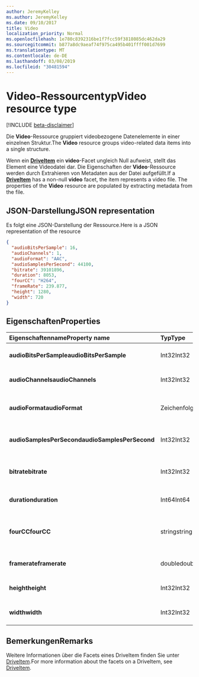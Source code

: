 ```yaml
---
author: JeremyKelley
ms.author: JeremyKelley
ms.date: 09/10/2017
title: Video
localization_priority: Normal
ms.openlocfilehash: 1e780c8392316be1f7fcc59f3818085dc462da29
ms.sourcegitcommit: b877a8dc9aeaf74f975ca495b401ffff001d7699
ms.translationtype: MT
ms.contentlocale: de-DE
ms.lasthandoff: 03/08/2019
ms.locfileid: "30481594"
---
```

# <a name="video-resource-type"></a><span data-ttu-id="c1959-102">Video-Ressourcentyp</span><span class="sxs-lookup"><span data-stu-id="c1959-102">Video resource type</span></span>

[!INCLUDE [beta-disclaimer](../../includes/beta-disclaimer.md)]

<span data-ttu-id="c1959-103">Die **Video**-Ressource gruppiert videobezogene Datenelemente in einer einzelnen Struktur.</span><span class="sxs-lookup"><span data-stu-id="c1959-103">The **Video** resource groups video-related data items into a single structure.</span></span>

<span data-ttu-id="c1959-p101">Wenn ein [**DriveItem**](driveitem.md) ein **video**-Facet ungleich Null aufweist, stellt das Element eine Videodatei dar. Die Eigenschaften der **Video**-Ressource werden durch Extrahieren von Metadaten aus der Datei aufgefüllt.</span><span class="sxs-lookup"><span data-stu-id="c1959-p101">If a [**DriveItem**](driveitem.md) has a non-null **video** facet, the item represents a video file. The properties of the **Video** resource are populated by extracting metadata from the file.</span></span>

## <a name="json-representation"></a><span data-ttu-id="c1959-106">JSON-Darstellung</span><span class="sxs-lookup"><span data-stu-id="c1959-106">JSON representation</span></span>

<span data-ttu-id="c1959-107">Es folgt eine JSON-Darstellung der Ressource.</span><span class="sxs-lookup"><span data-stu-id="c1959-107">Here is a JSON representation of the resource</span></span>

<!-- {
  "blockType": "resource",
  "optionalProperties": [  ],
  "@odata.type": "microsoft.graph.video"
}-->

```json
{
  "audioBitsPerSample": 16,
  "audioChannels": 1,
  "audioFormat": "AAC",
  "audioSamplesPerSecond": 44100,
  "bitrate": 39101896,
  "duration": 8053,
  "fourCC": "H264",
  "frameRate": 239.877,
  "height": 1280,
  "width": 720
}
```

## <a name="properties"></a><span data-ttu-id="c1959-108">Eigenschaften</span><span class="sxs-lookup"><span data-stu-id="c1959-108">Properties</span></span>

| <span data-ttu-id="c1959-109">Eigenschaftenname</span><span class="sxs-lookup"><span data-stu-id="c1959-109">Property name</span></span>             | <span data-ttu-id="c1959-110">Typ</span><span class="sxs-lookup"><span data-stu-id="c1959-110">Type</span></span>   | <span data-ttu-id="c1959-111">Beschreibung</span><span class="sxs-lookup"><span data-stu-id="c1959-111">Description</span></span>
|:--------------------------|:-------|:----------------------------------------
| <span data-ttu-id="c1959-112">**audioBitsPerSample**</span><span class="sxs-lookup"><span data-stu-id="c1959-112">**audioBitsPerSample**</span></span>    | <span data-ttu-id="c1959-113">Int32</span><span class="sxs-lookup"><span data-stu-id="c1959-113">Int32</span></span>  | <span data-ttu-id="c1959-114">Anzahl von Audiobits pro Sample.</span><span class="sxs-lookup"><span data-stu-id="c1959-114">Number of audio bits per sample.</span></span>
| <span data-ttu-id="c1959-115">**audioChannels**</span><span class="sxs-lookup"><span data-stu-id="c1959-115">**audioChannels**</span></span>         | <span data-ttu-id="c1959-116">Int32</span><span class="sxs-lookup"><span data-stu-id="c1959-116">Int32</span></span>  | <span data-ttu-id="c1959-117">Anzahl der Audiokanäle.</span><span class="sxs-lookup"><span data-stu-id="c1959-117">Number of audio channels.</span></span>
| <span data-ttu-id="c1959-118">**audioFormat**</span><span class="sxs-lookup"><span data-stu-id="c1959-118">**audioFormat**</span></span>           | <span data-ttu-id="c1959-119">Zeichenfolge</span><span class="sxs-lookup"><span data-stu-id="c1959-119">string</span></span> | <span data-ttu-id="c1959-120">Name des Audioformats (AAC, MP3 usw.).</span><span class="sxs-lookup"><span data-stu-id="c1959-120">Name of the audio format (AAC, MP3, etc.).</span></span>
| <span data-ttu-id="c1959-121">**audioSamplesPerSecond**</span><span class="sxs-lookup"><span data-stu-id="c1959-121">**audioSamplesPerSecond**</span></span> | <span data-ttu-id="c1959-122">Int32</span><span class="sxs-lookup"><span data-stu-id="c1959-122">Int32</span></span>  | <span data-ttu-id="c1959-123">Anzahl der Audiosamples pro Sekunde.</span><span class="sxs-lookup"><span data-stu-id="c1959-123">Number of audio samples per second.</span></span>
| <span data-ttu-id="c1959-124">**bitrate**</span><span class="sxs-lookup"><span data-stu-id="c1959-124">**bitrate**</span></span>               | <span data-ttu-id="c1959-125">Int32</span><span class="sxs-lookup"><span data-stu-id="c1959-125">Int32</span></span>  | <span data-ttu-id="c1959-126">Bitrate des Videos in Bits pro Sekunde.</span><span class="sxs-lookup"><span data-stu-id="c1959-126">Bit rate of the video in bits per second.</span></span>
| <span data-ttu-id="c1959-127">**duration**</span><span class="sxs-lookup"><span data-stu-id="c1959-127">**duration**</span></span>              | <span data-ttu-id="c1959-128">Int64</span><span class="sxs-lookup"><span data-stu-id="c1959-128">Int64</span></span>  | <span data-ttu-id="c1959-129">Dauer der Datei in Millisekunden.</span><span class="sxs-lookup"><span data-stu-id="c1959-129">Duration of the file in milliseconds.</span></span>
| <span data-ttu-id="c1959-130">**fourCC**</span><span class="sxs-lookup"><span data-stu-id="c1959-130">**fourCC**</span></span>                | <span data-ttu-id="c1959-131">string</span><span class="sxs-lookup"><span data-stu-id="c1959-131">string</span></span> | <span data-ttu-id="c1959-132">„Vier Zeichencode“-Name des Videoformats.</span><span class="sxs-lookup"><span data-stu-id="c1959-132">"Four character code" name of the video format.</span></span>
| <span data-ttu-id="c1959-133">**framerate**</span><span class="sxs-lookup"><span data-stu-id="c1959-133">**framerate**</span></span>             | <span data-ttu-id="c1959-134">double</span><span class="sxs-lookup"><span data-stu-id="c1959-134">double</span></span> | <span data-ttu-id="c1959-135">Framerate des Videos.</span><span class="sxs-lookup"><span data-stu-id="c1959-135">Frame rate of the video.</span></span>
| <span data-ttu-id="c1959-136">**height**</span><span class="sxs-lookup"><span data-stu-id="c1959-136">**height**</span></span>                | <span data-ttu-id="c1959-137">Int32</span><span class="sxs-lookup"><span data-stu-id="c1959-137">Int32</span></span>  | <span data-ttu-id="c1959-138">Die Höhe des Videos in Pixel.</span><span class="sxs-lookup"><span data-stu-id="c1959-138">Height of the video, in pixels.</span></span>
| <span data-ttu-id="c1959-139">**width**</span><span class="sxs-lookup"><span data-stu-id="c1959-139">**width**</span></span>                 | <span data-ttu-id="c1959-140">Int32</span><span class="sxs-lookup"><span data-stu-id="c1959-140">Int32</span></span>  | <span data-ttu-id="c1959-141">Die Breite des Videos in Pixel.</span><span class="sxs-lookup"><span data-stu-id="c1959-141">Width of the video, in pixels.</span></span>

[item-resource]: ../resources/driveitem.md

## <a name="remarks"></a><span data-ttu-id="c1959-142">Bemerkungen</span><span class="sxs-lookup"><span data-stu-id="c1959-142">Remarks</span></span>

<span data-ttu-id="c1959-143">Weitere Informationen über die Facets eines DriveItem finden Sie unter [DriveItem](driveitem.md).</span><span class="sxs-lookup"><span data-stu-id="c1959-143">For more information about the facets on a DriveItem, see [DriveItem](driveitem.md).</span></span>





<!-- uuid: 8fcb5dbc-d5aa-4681-8e31-b001d5168d79
2015-10-25 14:57:30 UTC -->
<!--
{
  "type": "#page.annotation",
  "description": "The video facet provides information about the properties of a video file.",
  "keywords": "bitrate,duration,size,video",
  "section": "documentation",
  "tocPath": "",
  "suppressions": [
    "Error: /api-reference/beta/resources/video.md:\r\n      Exception processing links.\r\n    System.ArgumentException: Link Definition was null. Link text: !INCLUDE [beta-disclaimer](../../includes/beta-disclaimer.md)\r\n      at ApiDoctor.Validation.DocFile.get_LinkDestinations()\r\n      at ApiDoctor.Validation.DocSet.ValidateLinks(Boolean includeWarnings, String[] relativePathForFiles, IssueLogger issues, Boolean requireFilenameCaseMatch, Boolean printOrphanedFiles)"
  ]
}
-->
